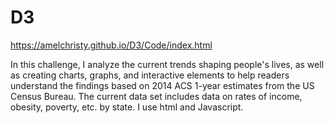 # D3

https://amelchristy.github.io/D3/Code/index.html

In this challenge, I analyze the current trends shaping people's lives, as well as creating charts, graphs, and interactive elements to help readers understand the findings based on 2014 ACS 1-year estimates from the US Census Bureau. The current data set includes data on rates of income, obesity, poverty, etc. by state. I use html and Javascript.
